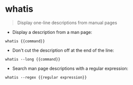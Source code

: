 # whatis

> Display one-line descriptions from manual pages

- Display a description from a man page:

`whatis {{command}}`

- Don't cut the description off at the end of the line:

`whatis --long {{command}}`

- Search man page descriptions with a regular expression:

`whatis --regex {{regular expression}}`
